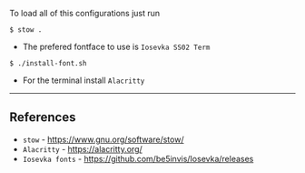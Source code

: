 
To load all of this configurations just run 
```console
$ stow .
```

* The prefered fontface to use is `Iosevka SS02 Term`
```console
$ ./install-font.sh
```

* For the terminal install `Alacritty`

---

## References

- `stow` - https://www.gnu.org/software/stow/
- `Alacritty` - https://alacritty.org/
- `Iosevka fonts` - https://github.com/be5invis/Iosevka/releases
